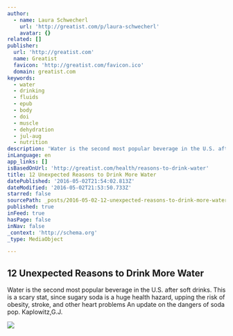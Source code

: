 ```yaml
---
author:
  - name: Laura Schwecherl
    url: 'http://greatist.com/p/laura-schwecherl'
    avatar: {}
related: []
publisher:
  url: 'http://greatist.com'
  name: Greatist
  favicon: 'http://greatist.com/favicon.ico'
  domain: greatist.com
keywords:
  - water
  - drinking
  - fluids
  - epub
  - body
  - doi
  - muscle
  - dehydration
  - jul-aug
  - nutrition
description: 'Water is the second most popular beverage in the U.S. after soft drinks. This is a scary stat, since sugary soda is a huge health hazard, upping the risk of obesity, stroke, and other heart problems An update on the dangers of soda pop. Kaplowitz,G.J.'
inLanguage: en
app_links: []
isBasedOnUrl: 'http://greatist.com/health/reasons-to-drink-water'
title: 12 Unexpected Reasons to Drink More Water
datePublished: '2016-05-02T21:54:02.813Z'
dateModified: '2016-05-02T21:53:50.733Z'
starred: false
sourcePath: _posts/2016-05-02-12-unexpected-reasons-to-drink-more-water.md
published: true
inFeed: true
hasPage: false
inNav: false
_context: 'http://schema.org'
_type: MediaObject

---
```

<article style=""><h1>12 Unexpected Reasons to Drink More Water</h1><p>Water is the second most popular beverage in the U.S. after soft drinks. This is a scary stat, since sugary soda is a huge health hazard, upping the risk of obesity, stroke, and other heart problems An update on the dangers of soda pop. Kaplowitz,G.J.</p><img src="http://greatist.com/sites/default/files/styles/big_share/public/12-Reasons-Drink-More-Water_Feat.jpg?itok=cs4SrCUu" /></article>